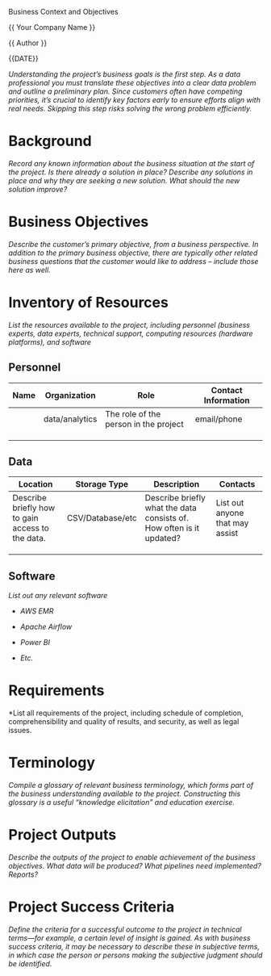 Business Context and Objectives

{{ Your Company Name }}

{{ Author }}

{{DATE}}


*Understanding the project’s business goals is the first step. As a data professional you must translate these objectives into a clear data problem and outline a preliminary plan. Since customers often have competing priorities, it’s crucial to identify key factors early to ensure efforts align with real needs. Skipping this step risks solving the wrong problem efficiently.*

# Background

*Record any known information about the business situation at the start
of the project. Is there already a solution in place? Describe any
solutions in place and why they are seeking a new solution. What should
the new solution improve?*

# Business Objectives

*Describe the customer’s primary objective, from a business perspective.
In addition to the primary business objective, there are typically other
related business questions that the customer would like to address –
include those here as well.*

# Inventory of Resources

*List the resources available to the project, including personnel
(business experts, data experts, technical support, computing resources (hardware platforms), and
software*

## Personnel

| Name | Organization   | Role                                  | Contact Information |
|------|----------------|---------------------------------------|---------------------|
|      | data/analytics | The role of the person in the project | email/phone         |
|      |                |                                       |                     |
|      |                |                                       |                     |
|      |                |                                       |                     |

## 

## Data

| Location                                         | Storage Type     | Description                                                          | Contacts                        |
|--------------------------------------------------|------------------|----------------------------------------------------------------------|---------------------------------|
| Describe briefly how to gain access to the data. | CSV/Database/etc | Describe briefly what the data consists of. How often is it updated? | List out anyone that may assist |
|                                                  |                  |                                                                      |                                 |
|                                                  |                  |                                                                      |                                 |
|                                                  |                  |                                                                      |                                 |

## Software

*List out any relevant software*

-   *AWS EMR*

-   *Apache Airflow*

-   *Power BI*

-   *Etc.*

# Requirements

*List all requirements of the project, including schedule of completion,
comprehensibility and quality of results, and security, as well as legal
issues. 


# Terminology

*Compile a glossary of relevant business terminology, which forms part
of the business understanding available to the project. Constructing
this glossary is a useful “knowledge elicitation” and education
exercise.*



# Project Outputs

*Describe the outputs of the project to enable achievement of the
business objectives. What data will be produced? What pipelines need
implemented? Reports?*

# Project Success Criteria

*Define the criteria for a successful outcome to the project in
technical terms—for example, a certain level of insight is gained. As
with business success criteria, it may be necessary to describe these in
subjective terms, in which case the person or persons making the
subjective judgment should be identified.*
